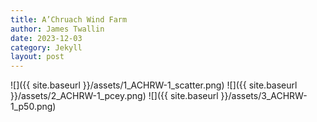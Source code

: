 ```yaml
---
title: A’Chruach Wind Farm
author: James Twallin
date: 2023-12-03
category: Jekyll
layout: post
---
```

![]({{ site.baseurl }}/assets/1_ACHRW-1_scatter.png)
![]({{ site.baseurl }}/assets/2_ACHRW-1_pcey.png)
![]({{ site.baseurl }}/assets/3_ACHRW-1_p50.png)
